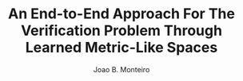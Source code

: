 ---
paperId: 36
author: Joao B. Monteiro
publicationauthor: Monteiro, J. B.
title: An End-to-End Approach For The Verification Problem Through Learned Metric-Like Spaces
pitch: https://slideslive.com/38922586/an-endtoend-approach-for-the-verification-problem-through-learned-metriclike-spaces?ref=folder-78029
pdf: Oral_Monteiro_Joao.pdf
poster: --
alt: --
type: Oral
topic: Machine Learning
link: https://research.latinxinai.org/papers/neurips/2019/pdf/Oral_Monteiro_Joao.pdf
conference: neurips
year: 2019
tags: neurips-2019-op
location: Vancouver, Canada
---